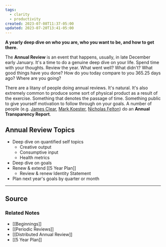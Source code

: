 ```yaml
---
tags:
  - clarity
  - productivity
created: 2023-07-08T11:37-05:00
updated: 2023-07-20T13:41-05:00
---
```

**A yearly deep dive on who you are, who you want to be, and how to get there.**

The **Annual Review** is an event that happens, usually, in late December early January. It's a time to do a genuine deep dive on your life. Spend time with your thoughts. Review the year. What went well? What didn't? What good things have you done? How do you today compare to you 365.25 days ago? Where are you going?

There are a litany of people doing annual reviews. It's natural. It's also extremely common to produce some sort of physical product as a result of the exercise. Something that denotes the passage of time. Something public to give yourself motivation to follow through on your goals. A number of people (e.g. [James Clear](https://jamesclear.com/integrity), [Mark Koester](http://www.markwk.com/2019-year-in-writing-creating.html), [Nicholas Felton](http://feltron.com/)) do an **Annual Transparency Report**.

## Annual Review Topics

- Deep dive on quantified self topics
    - Creative output
    - Consumptive input
    - Health metrics
- Deep dive on goals
- Renew & extend [[5 Year Plan]]
    - Review & renew Identity Statement
- Plan next year's goals by quarter or month

---

## Source


### Related Notes
- [[Beginnings]]
- [[Periodic Reviews]]
- [[Distributed Annual Review]]
- [[5 Year Plan]]